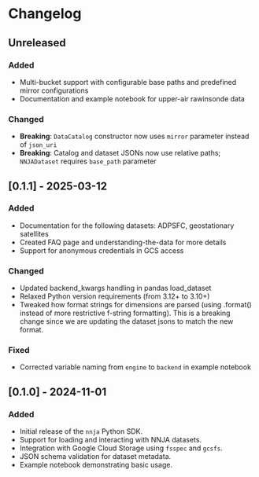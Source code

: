 # Changelog

## Unreleased
### Added
- Multi-bucket support with configurable base paths and predefined mirror configurations
- Documentation and example notebook for upper-air rawinsonde data

### Changed
- **Breaking**: `DataCatalog` constructor now uses `mirror` parameter instead of `json_uri`
- **Breaking**: Catalog and dataset JSONs now use relative paths; `NNJADataset` requires `base_path` parameter

## [0.1.1] - 2025-03-12
### Added
- Documentation for the following datasets: ADPSFC, geostationary satellites
- Created FAQ page and understanding-the-data for more details
- Support for anonymous credentials in GCS access

### Changed
- Updated backend_kwargs handling in pandas load_dataset
- Relaxed Python version requirements (from 3.12+ to 3.10+)
- Tweaked how format strings for dimensions are parsed (using .format() instead of more restrictive f-string formatting). This is a breaking change since we are updating the dataset jsons to match the new format.

### Fixed
- Corrected variable naming from `engine` to `backend` in example notebook


## [0.1.0] - 2024-11-01
### Added
- Initial release of the `nnja` Python SDK.
- Support for loading and interacting with NNJA datasets.
- Integration with Google Cloud Storage using `fsspec` and `gcsfs`.
- JSON schema validation for dataset metadata.
- Example notebook demonstrating basic usage.
